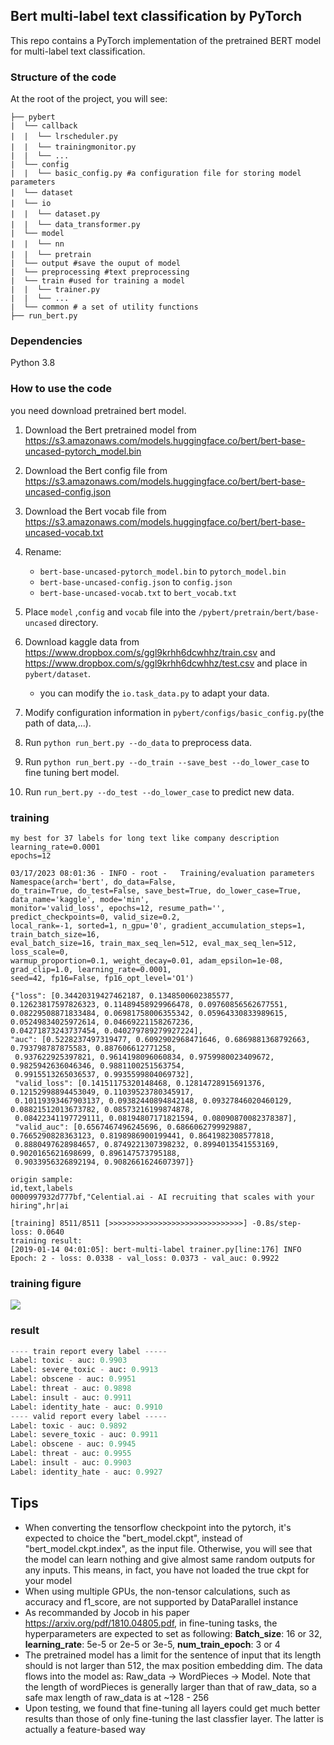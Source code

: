 ## Bert multi-label text classification by PyTorch

This repo contains a PyTorch implementation of the pretrained BERT model for multi-label text classification.

###  Structure of the code

At the root of the project, you will see:

```text
├── pybert
|  └── callback
|  |  └── lrscheduler.py　　
|  |  └── trainingmonitor.py　
|  |  └── ...
|  └── config
|  |  └── basic_config.py #a configuration file for storing model parameters
|  └── dataset　　　
|  └── io　　　　
|  |  └── dataset.py　　
|  |  └── data_transformer.py　　
|  └── model
|  |  └── nn　
|  |  └── pretrain　
|  └── output #save the ouput of model
|  └── preprocessing #text preprocessing 
|  └── train #used for training a model
|  |  └── trainer.py 
|  |  └── ...
|  └── common # a set of utility functions
├── run_bert.py
```
### Dependencies
Python 3.8

### How to use the code

you need download pretrained bert model.

1. Download the Bert pretrained model from https://s3.amazonaws.com/models.huggingface.co/bert/bert-base-uncased-pytorch_model.bin 
2. Download the Bert config file from https://s3.amazonaws.com/models.huggingface.co/bert/bert-base-uncased-config.json
3. Download the Bert vocab file from https://s3.amazonaws.com/models.huggingface.co/bert/bert-base-uncased-vocab.txt 
4. Rename:

    - `bert-base-uncased-pytorch_model.bin` to `pytorch_model.bin`
    - `bert-base-uncased-config.json` to `config.json`
    - `bert-base-uncased-vocab.txt` to `bert_vocab.txt`
5. Place `model` ,`config` and `vocab` file into  the `/pybert/pretrain/bert/base-uncased` directory.
7. Download kaggle data from https://www.dropbox.com/s/ggl9krhh6dcwhhz/train.csv and https://www.dropbox.com/s/ggl9krhh6dcwhhz/test.csv and place in `pybert/dataset`.
    -  you can modify the `io.task_data.py` to adapt your data.
8. Modify configuration information in `pybert/configs/basic_config.py`(the path of data,...).
9. Run `python run_bert.py --do_data` to preprocess data.
10. Run `python run_bert.py --do_train --save_best --do_lower_case` to fine tuning bert model.
11. Run `run_bert.py --do_test --do_lower_case` to predict new data.

### training 

```text
my best for 37 labels for long text like company description
learning_rate=0.0001
epochs=12

03/17/2023 08:01:36 - INFO - root -   Training/evaluation parameters Namespace(arch='bert', do_data=False, 
do_train=True, do_test=False, save_best=True, do_lower_case=True, data_name='kaggle', mode='min', 
monitor='valid_loss', epochs=12, resume_path='', predict_checkpoints=0, valid_size=0.2, 
local_rank=-1, sorted=1, n_gpu='0', gradient_accumulation_steps=1, train_batch_size=16, 
eval_batch_size=16, train_max_seq_len=512, eval_max_seq_len=512, loss_scale=0, 
warmup_proportion=0.1, weight_decay=0.01, adam_epsilon=1e-08, grad_clip=1.0, learning_rate=0.0001, 
seed=42, fp16=False, fp16_opt_level='O1')

{"loss": [0.34420319427462187, 0.1348500602385577, 0.12623817597826323, 0.11489458929966478, 0.09760856562677551, 
0.08229508871833484, 0.06981758006355342, 0.05964330833989615, 0.05249834025972614, 0.04669221158267236, 
0.04271873243737454, 0.040279789279927224], 
"auc": [0.5228237497319477, 0.6092902968471646, 0.6869881368792663, 0.793798787875583, 0.887606612771258,
 0.937622925397821, 0.9614198096060834, 0.9759980023409672, 0.9825942636046346, 0.9881100251563754, 
 0.9915513265036537, 0.9935599804069732], 
 "valid_loss": [0.14151175320148468, 0.12814728915691376, 0.12152998894453049, 0.11039523780345917, 
 0.10119393467903137, 0.09382440894842148, 0.09327846020460129, 0.08821512013673782, 0.08573216199874878, 
 0.08422341197729111, 0.08194807171821594, 0.08090870082378387], 
 "valid_auc": [0.6567467496245696, 0.6866062799929887, 0.7665290828363123, 0.8198986900199441, 0.8641982308577818, 
 0.8880497628984657, 0.8749221307398232, 0.8994013541553169, 0.9020165621698699, 0.896147573795188, 
 0.9033956326892194, 0.9082661624607397]}

```
```text
origin sample:
id,text,labels
0000997932d777bf,"Celential.ai - AI recruiting that scales with your hiring",hr|ai
```

```text
[training] 8511/8511 [>>>>>>>>>>>>>>>>>>>>>>>>>>>>>>] -0.8s/step- loss: 0.0640
training result:
[2019-01-14 04:01:05]: bert-multi-label trainer.py[line:176] INFO  
Epoch: 2 - loss: 0.0338 - val_loss: 0.0373 - val_auc: 0.9922
```
### training figure

![]( https://lonepatient-1257945978.cos.ap-chengdu.myqcloud.com/20190214210111.png)

### result

```python
---- train report every label -----
Label: toxic - auc: 0.9903
Label: severe_toxic - auc: 0.9913
Label: obscene - auc: 0.9951
Label: threat - auc: 0.9898
Label: insult - auc: 0.9911
Label: identity_hate - auc: 0.9910
---- valid report every label -----
Label: toxic - auc: 0.9892
Label: severe_toxic - auc: 0.9911
Label: obscene - auc: 0.9945
Label: threat - auc: 0.9955
Label: insult - auc: 0.9903
Label: identity_hate - auc: 0.9927
```

## Tips

- When converting the tensorflow checkpoint into the pytorch, it's expected to choice the "bert_model.ckpt", instead of "bert_model.ckpt.index", as the input file. Otherwise, you will see that the model can learn nothing and give almost same random outputs for any inputs. This means, in fact, you have not loaded the true ckpt for your model
- When using multiple GPUs, the non-tensor calculations, such as accuracy and f1_score, are not supported by DataParallel instance
- As recommanded by Jocob in his paper <url>https://arxiv.org/pdf/1810.04805.pdf<url/>, in fine-tuning tasks, the hyperparameters are expected to set as following: **Batch_size**: 16 or 32, **learning_rate**: 5e-5 or 2e-5 or 3e-5, **num_train_epoch**: 3 or 4
- The pretrained model has a limit for the sentence of input that its length should is not larger than 512, the max position embedding dim. The data flows into the model as: Raw_data -> WordPieces -> Model. Note that the length of wordPieces is generally larger than that of raw_data, so a safe max length of raw_data is at ~128 - 256 
- Upon testing, we found that fine-tuning all layers could get much better results than those of only fine-tuning the last classfier layer. The latter is actually a feature-based way 
